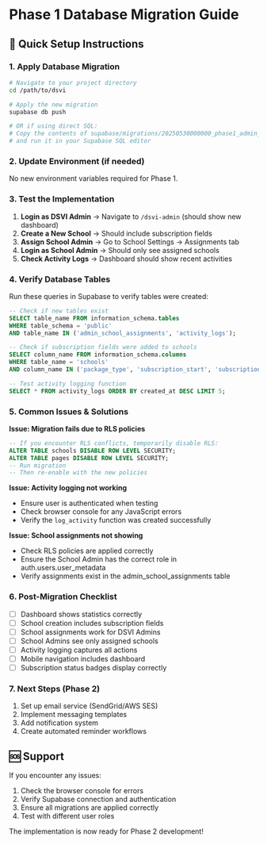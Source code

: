 # Phase 1 Database Migration Guide

## 🚀 Quick Setup Instructions

### 1. Apply Database Migration
```bash
# Navigate to your project directory
cd /path/to/dsvi

# Apply the new migration
supabase db push

# OR if using direct SQL:
# Copy the contents of supabase/migrations/20250530000000_phase1_admin_assignments_subscriptions.sql
# and run it in your Supabase SQL editor
```

### 2. Update Environment (if needed)
No new environment variables required for Phase 1.

### 3. Test the Implementation
1. **Login as DSVI Admin** → Navigate to `/dsvi-admin` (should show new dashboard)
2. **Create a New School** → Should include subscription fields
3. **Assign School Admin** → Go to School Settings → Assignments tab
4. **Login as School Admin** → Should only see assigned schools
5. **Check Activity Logs** → Dashboard should show recent activities

### 4. Verify Database Tables
Run these queries in Supabase to verify tables were created:

```sql
-- Check if new tables exist
SELECT table_name FROM information_schema.tables 
WHERE table_schema = 'public' 
AND table_name IN ('admin_school_assignments', 'activity_logs');

-- Check if subscription fields were added to schools
SELECT column_name FROM information_schema.columns 
WHERE table_name = 'schools' 
AND column_name IN ('package_type', 'subscription_start', 'subscription_end', 'subscription_status');

-- Test activity logging function
SELECT * FROM activity_logs ORDER BY created_at DESC LIMIT 5;
```

### 5. Common Issues & Solutions

**Issue: Migration fails due to RLS policies**
```sql
-- If you encounter RLS conflicts, temporarily disable RLS:
ALTER TABLE schools DISABLE ROW LEVEL SECURITY;
ALTER TABLE pages DISABLE ROW LEVEL SECURITY;
-- Run migration
-- Then re-enable with the new policies
```

**Issue: Activity logging not working**
- Ensure user is authenticated when testing
- Check browser console for any JavaScript errors
- Verify the `log_activity` function was created successfully

**Issue: School assignments not showing**
- Check RLS policies are applied correctly
- Ensure the School Admin has the correct role in auth.users.user_metadata
- Verify assignments exist in the admin_school_assignments table

### 6. Post-Migration Checklist
- [ ] Dashboard shows statistics correctly
- [ ] School creation includes subscription fields  
- [ ] School assignments work for DSVI Admins
- [ ] School Admins see only assigned schools
- [ ] Activity logging captures all actions
- [ ] Mobile navigation includes dashboard
- [ ] Subscription status badges display correctly

### 7. Next Steps (Phase 2)
1. Set up email service (SendGrid/AWS SES)
2. Implement messaging templates
3. Add notification system
4. Create automated reminder workflows

## 🆘 Support
If you encounter any issues:
1. Check the browser console for errors
2. Verify Supabase connection and authentication
3. Ensure all migrations are applied correctly
4. Test with different user roles

The implementation is now ready for Phase 2 development!